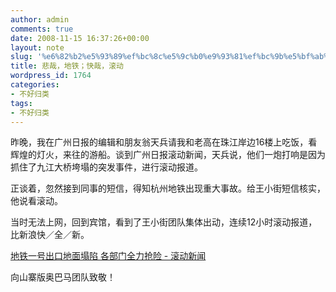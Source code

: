 ```yaml
---
author: admin
comments: true
date: 2008-11-15 16:37:26+00:00
layout: note
slug: '%e6%82%b2%e5%93%89%ef%bc%8c%e5%9c%b0%e9%93%81%ef%bc%9b%e5%bf%ab%e5%93%89%ef%bc%8c%e6%bb%9a%e5%8a%a8'
title: 悲哉，地铁；快哉，滚动
wordpress_id: 1764
categories:
- 不好归类
tags:
- 不好归类
---
```


昨晚，我在广州日报的编辑和朋友翁天兵请我和老高在珠江岸边16楼上吃饭，看辉煌的灯火，来往的游船。谈到广州日报滚动新闻，天兵说，他们一炮打响是因为抓住了九江大桥垮塌的突发事件，进行滚动报道。  
  
正谈着，忽然接到同事的短信，得知杭州地铁出现重大事故。给王小街短信核实，他说看滚动。  
  
当时无法上网，回到宾馆，看到了王小街团队集体出动，连续12小时滚动报道，比新浪快／全／新。  
  
[地铁一号出口地面塌陷 各部门全力抢险 - 滚动新闻](http://gundong.hangzhou.com.cn/html/21/n-821.html)  
  
向山寨版奥巴马团队致敬！  


<blockquote></blockquote>
